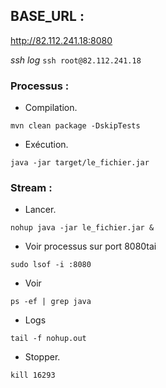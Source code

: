 ## BASE_URL :

http://82.112.241.18:8080

*ssh log*
``ssh root@82.112.241.18``

### Processus :

* Compilation.

```
mvn clean package -DskipTests
```

* Exécution.

```
java -jar target/le_fichier.jar
```

### Stream :

* Lancer.

```
nohup java -jar le_fichier.jar &
```

* Voir processus sur port 8080tai

```
sudo lsof -i :8080
```

* Voir

```
ps -ef | grep java
```

* Logs

```
tail -f nohup.out
```

* Stopper.

```
kill 16293
```